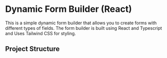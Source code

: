 # Dynamic Form Builder (React)

This is a simple dynamic form builder that allows you to create forms with different types of fields. The form builder is built using React and Typescript and Uses Tailwind CSS for styling.

## Project Structure 